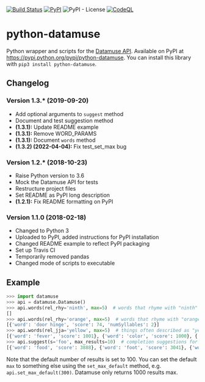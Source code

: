 [![Build Status](https://travis-ci.org/gmarmstrong/python-datamuse.svg?branch=master)](https://travis-ci.org/gmarmstrong/python-datamuse)
[![PyPI](https://img.shields.io/pypi/v/python-datamuse)](https://pypi.org/project/python-datamuse/)
![PyPI - License](https://img.shields.io/pypi/l/python-datamuse)
[![CodeQL](https://github.com/gmarmstrong/python-datamuse/actions/workflows/codeql-analysis.yml/badge.svg?branch=master)](https://github.com/gmarmstrong/python-datamuse/actions/workflows/codeql-analysis.yml)

# python-datamuse

Python wrapper and scripts for the [Datamuse API](http://datamuse.com/api/).
Available on PyPI at <https://pypi.python.org/pypi/python-datamuse>. You can
install this library with `pip3 install python-datamuse`.

## Changelog

### Version 1.3.* (2019-09-20)

- Add optional arguments to `suggest` method
- Document and test suggestion method
- **(1.3.1):** Update README example
- **(1.3.1):** Remove WORD_PARAMS
- **(1.3.1):** Document `words` method
- **(1.3.2) (2022-04-04):** Fix test_set_max bug 

### Version 1.2.* (2018-10-23)

- Raise Python version to 3.6
- Mock the Datamuse API for tests
- Restructure project files
- Set README as PyPI long description
- **(1.2.1):** Fix README formatting on PyPI

### Version 1.1.0 (2018-02-18)

- Changed to Python 3
- Uploaded to PyPI, added instructions for PyPI installation
- Changed README example to reflect PyPI packaging
- Set up Travis CI
- Temporarily removed pandas
- Changed mode of scripts to executable

## Example

```python
>>> import datamuse
>>> api = datamuse.Datamuse()
>>> api.words(rel_rhy='ninth', max=5)  # words that rhyme with "ninth"
[]
>>> api.words(rel_rhy='orange', max=5)  # words that rhyme with "orange"
[{'word': 'door hinge', 'score': 74, 'numSyllables': 2}]
>>> api.words(rel_jja='yellow', max=5)  # things often described as "yellow"
[{'word': 'fever', 'score': 1001}, {'word': 'color', 'score': 1000}, {'word': 'flowers', 'score': 999}, {'word': 'light', 'score': 998}, {'word': 'colour', 'score': 997}]
>>> api.suggest(s='foo', max_results=10)  # completion suggestions for "foo"
[{'word': 'food', 'score': 3888}, {'word': 'foot', 'score': 3041}, {'word': 'fool', 'score': 1836}, {'word': 'football', 'score': 1424}, {'word': 'footage', 'score': 1328}, {'word': 'footprint', 'score': 1082}, {'word': 'foolish', 'score': 967}, {'word': 'foof', 'score': 930}, {'word': 'footing', 'score': 786}, {'word': 'foolproof', 'score': 697}]
```

Note that the default number of results is set to 100. You can set the default
`max` to something else using the `set_max_default` method, e.g.
`api.set_max_default(300)`. Datamuse only returns 1000 results max.
